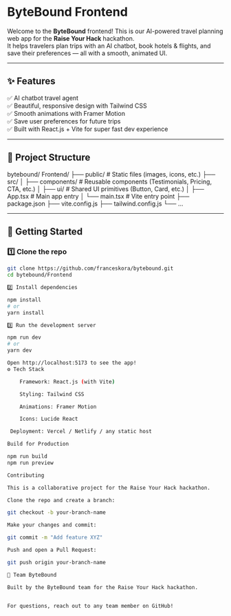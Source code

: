 # ByteBound Frontend

Welcome to the **ByteBound** frontend!
This is our AI-powered travel planning web app for the **Raise Your Hack** hackathon.  
It helps travelers plan trips with an AI chatbot, book hotels & flights, and save their preferences — all with a smooth, animated UI.

---

## ✨ Features

✅ AI chatbot travel agent  
✅ Beautiful, responsive design with Tailwind CSS  
✅ Smooth animations with Framer Motion  
✅ Save user preferences for future trips  
✅ Built with React.js + Vite for super fast dev experience

---

## 📂 Project Structure

bytebound/
Frontend/
├── public/ # Static files (images, icons, etc.)
├── src/
│ ├── components/ # Reusable components (Testimonials, Pricing, CTA, etc.)
│ ├── ui/ # Shared UI primitives (Button, Card, etc.)
│ ├── App.tsx # Main app entry
│ └── main.tsx # Vite entry point
├── package.json
├── vite.config.js
├── tailwind.config.js
└── ...

---

## 🚀 Getting Started

### 1️⃣ Clone the repo

```bash
git clone https://github.com/franceskora/bytebound.git
cd bytebound/Frontend

2️⃣ Install dependencies

npm install
# or
yarn install

3️⃣ Run the development server

npm run dev
# or
yarn dev

Open http://localhost:5173 to see the app!
⚙️ Tech Stack

    Framework: React.js (with Vite)

    Styling: Tailwind CSS

    Animations: Framer Motion

    Icons: Lucide React

 Deployment: Vercel / Netlify / any static host

Build for Production

npm run build
npm run preview

Contributing

This is a collaborative project for the Raise Your Hack hackathon.

Clone the repo and create a branch:

git checkout -b your-branch-name

Make your changes and commit:

git commit -m "Add feature XYZ"

Push and open a Pull Request:

git push origin your-branch-name

🙌 Team ByteBound

Built by the ByteBound team for the Raise Your Hack hackathon.


For questions, reach out to any team member on GitHub!
```

